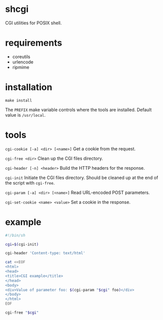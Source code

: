 # shcgi
CGI utilities for POSIX shell.

# requirements
- coreutils
- urlencode
- ripmime

# installation
```
make install
```

The `PREFIX` make variable controls where the tools are installed.
Default value is `/usr/local`.

# tools
`cgi-cookie [-a] <dir> [<name>]`
Get a cookie from the request.

`cgi-free <dir>`
Clean up the CGI files directory.

`cgi-header [-n] <header>`
Build the HTTP headers for the response.

`cgi-init`
Initiate the CGI files directory. Should be cleaned up at the end of the script with `cgi-free`.

`cgi-param [-a] <dir> [<name>]`
Read URL-encoded POST parameters.

`cgi-set-cookie <name> <value>`
Set a cookie in the response.

# example
```sh
#!/bin/sh

cgi=$(cgi-init)

cgi-header 'Content-type: text/html'

cat <<EOF
<html>
<head>
<title>CGI example</title>
</head>
<body>
<div>Value of parameter foo: $(cgi-param "$cgi" foo)</div>
</body>
</html>
EOF

cgi-free "$cgi"
```
